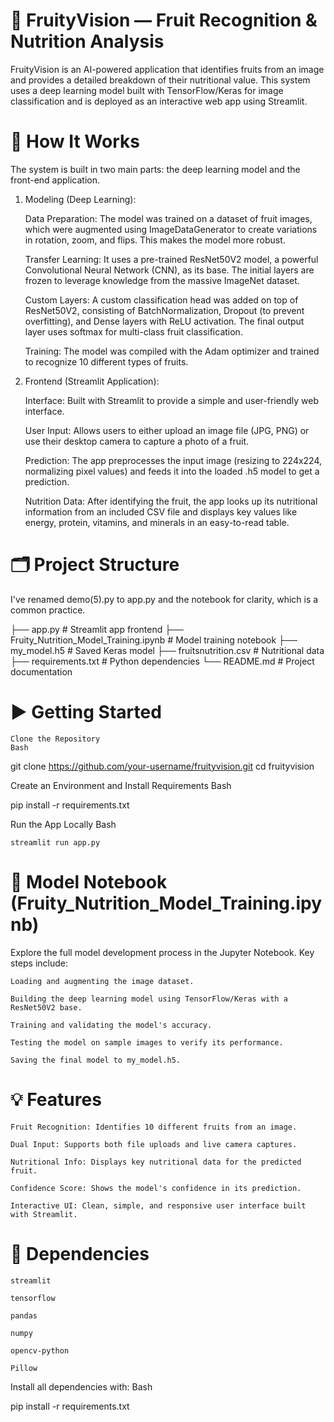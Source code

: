 # 🍎 FruityVision — Fruit Recognition & Nutrition Analysis
FruityVision is an AI-powered application that identifies fruits from an image and provides a detailed breakdown of their nutritional value. This system uses a deep learning model built with TensorFlow/Keras for image classification and is deployed as an interactive web app using Streamlit.

# 🧠 How It Works
The system is built in two main parts: the deep learning model and the front-end application.

1. Modeling (Deep Learning):

    Data Preparation: The model was trained on a dataset of fruit images, which were augmented using ImageDataGenerator to create variations in rotation, zoom, and flips. This makes the model more robust.

    Transfer Learning: It uses a pre-trained ResNet50V2 model, a powerful Convolutional Neural Network (CNN), as its base. The initial layers are frozen to leverage knowledge from the massive ImageNet dataset.

    Custom Layers: A custom classification head was added on top of ResNet50V2, consisting of BatchNormalization, Dropout (to prevent overfitting), and Dense layers with ReLU activation. The final output layer uses softmax for multi-class fruit classification.

    Training: The model was compiled with the Adam optimizer and trained to recognize 10 different types of fruits.

2. Frontend (Streamlit Application):

    Interface: Built with Streamlit to provide a simple and user-friendly web interface.

    User Input: Allows users to either upload an image file (JPG, PNG) or use their desktop camera to capture a photo of a fruit.

    Prediction: The app preprocesses the input image (resizing to 224x224, normalizing pixel values) and feeds it into the loaded .h5 model to get a prediction.

    Nutrition Data: After identifying the fruit, the app looks up its nutritional information from an included CSV file and displays key values like energy, protein, vitamins, and minerals in an easy-to-read table.

# 🗂️ Project Structure

I've renamed demo(5).py to app.py and the notebook for clarity, which is a common practice.

├── app.py                             # Streamlit app frontend
├── Fruity_Nutrition_Model_Training.ipynb  # Model training notebook
├── my_model.h5                        # Saved Keras model
├── fruitsnutrition.csv                # Nutritional data
├── requirements.txt                   # Python dependencies
└── README.md                          # Project documentation

# ▶️ Getting Started

    Clone the Repository
    Bash

git clone https://github.com/your-username/fruityvision.git
cd fruityvision

Create an Environment and Install Requirements
Bash

pip install -r requirements.txt

Run the App Locally
Bash

    streamlit run app.py

# 🧪 Model Notebook (Fruity_Nutrition_Model_Training.ipynb)

Explore the full model development process in the Jupyter Notebook. Key steps include:

    Loading and augmenting the image dataset.

    Building the deep learning model using TensorFlow/Keras with a ResNet50V2 base.

    Training and validating the model's accuracy.

    Testing the model on sample images to verify its performance.

    Saving the final model to my_model.h5.

# 💡 Features

    Fruit Recognition: Identifies 10 different fruits from an image.

    Dual Input: Supports both file uploads and live camera captures.

    Nutritional Info: Displays key nutritional data for the predicted fruit.

    Confidence Score: Shows the model's confidence in its prediction.

    Interactive UI: Clean, simple, and responsive user interface built with Streamlit.

# 📌 Dependencies

    streamlit

    tensorflow

    pandas

    numpy

    opencv-python

    Pillow

Install all dependencies with:
Bash

pip install -r requirements.txt
